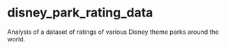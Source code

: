 # disney_park_rating_data
Analysis of a dataset of ratings of various Disney theme parks around the world.
